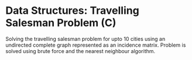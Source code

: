 # Data Structures: Travelling Salesman Problem (C)
Solving the travelling salesman problem for upto 10 cities using an undirected complete graph represented as an incidence matrix. Problem is solved using brute force and the nearest neighbour algorithm.
